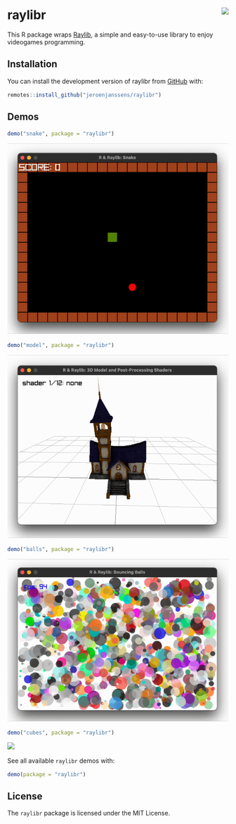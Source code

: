 
<!-- README.md is generated from README.Rmd. Please edit that file -->

# raylibr <img src="man/figures/logo.png" align="right" height="139"/>

<!-- badges: start -->
<!-- badges: end -->

This R package wraps [Raylib](https://www.raylib.com/), a simple and
easy-to-use library to enjoy videogames programming.

## Installation

You can install the development version of raylibr from
[GitHub](https://github.com/) with:

``` r
remotes::install_github("jeroenjanssens/raylibr")
```

## Demos

``` r
demo("snake", package = "raylibr")
```

<img src="man/figures/raylibr-demo-snake.gif" width="666" />

``` r
demo("model", package = "raylibr")
```

<img src="man/figures/raylibr-demo-model.gif" width="666" />

``` r
demo("balls", package = "raylibr")
```

<img src="man/figures/raylibr-demo-balls.gif" width="666" />

``` r
demo("cubes", package = "raylibr")
```

<img src="man/figures/raylibr-demo-cubes.gif" width="666" />

See all available `raylibr` demos with:

``` r
demo(package = "raylibr")
```

## License

The `raylibr` package is licensed under the MIT License.

